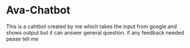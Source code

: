 # Ava-Chatbot
This is a cahtbot created by me which takes the input from google and shows output but it can answer general question. if any feedback needed pease tell me
